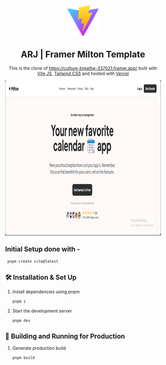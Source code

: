 <div align="center">
  <img alt="Logo" src="./public/vite.svg" width="100" />
</div>
<h1 align="center">
  ARJ | Framer Milton Template
</h1>
<p align="center">
  This is the clone of <a href="https://culture-breathe-337021.framer.app/" target="_blank">https://culture-breathe-337021.framer.app/</a> built with <a href="https://vitejs.dev/" target="_blank">Vite JS</a>, <a href="https://tailwindcss.com/">Tailwind CSS</a> and hosted with <a href="https://vercel.com/" target="_blank">Vercel</a>
</p>
</div>
<p align="center">
  <a href="https://milton-framer-template.vercel.app/" target="_blank">
    <img alt="Logo" src="./src/assets/websiteImage.png" width="600" height="500" />
  </a>
</p>

## Initial Setup done with -

```sh
 pnpm create vite@latest
```

## 🛠 Installation & Set Up

1. Install dependencies using pnpm

   ```sh
   pnpm i
   ```

2. Start the development server

   ```sh
   pnpm dev
   ```

## 🚀 Building and Running for Production

1. Generate production build

   ```sh
   pnpm build
   ```
